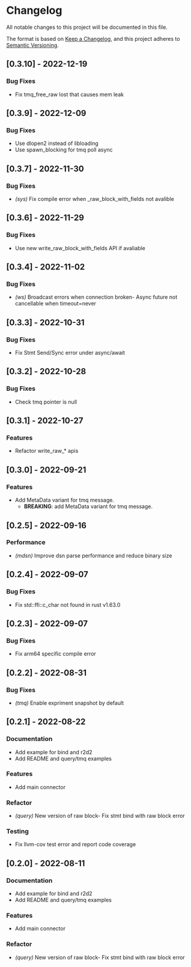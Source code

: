 # Changelog

All notable changes to this project will be documented in this file.


The format is based on [Keep a Changelog](https://keepachangelog.com/en/1.0.0/),
and this project adheres to [Semantic Versioning](https://semver.org/spec/v2.0.0.html).
## [0.3.10] - 2022-12-19

### Bug Fixes
- Fix tmq_free_raw lost that causes mem leak


## [0.3.9] - 2022-12-09

### Bug Fixes
- Use dlopen2 instead of libloading
- Use spawn_blocking for tmq poll async


## [0.3.7] - 2022-11-30

### Bug Fixes

- *(sys)* Fix compile error when _raw_block_with_fields not avalible

## [0.3.6] - 2022-11-29

### Bug Fixes
- Use new write_raw_block_with_fields API if avaliable


## [0.3.4] - 2022-11-02

### Bug Fixes

- *(ws)* Broadcast errors when connection broken- Async future not cancellable when timeout=never


## [0.3.3] - 2022-10-31

### Bug Fixes
- Fix Stmt Send/Sync error under async/await


## [0.3.2] - 2022-10-28

### Bug Fixes
- Check tmq pointer is null


## [0.3.1] - 2022-10-27

### Features
- Refactor write_raw_* apis


## [0.3.0] - 2022-09-21

### Features
- Add MetaData variant for tmq message.
  - **BREAKING**: add MetaData variant for tmq message.


## [0.2.5] - 2022-09-16

### Performance

- *(mdsn)* Improve dsn parse performance and reduce binary size

## [0.2.4] - 2022-09-07

### Bug Fixes
- Fix std::ffi::c_char not found in rust v1.63.0


## [0.2.3] - 2022-09-07

### Bug Fixes
- Fix arm64 specific compile error


## [0.2.2] - 2022-08-31

### Bug Fixes

- *(tmq)* Enable expriment snapshot by default

## [0.2.1] - 2022-08-22

### Documentation
- Add example for bind and r2d2
- Add README and query/tmq examples


### Features
- Add main connector


### Refactor

- *(query)* New version of raw block- Fix stmt bind with raw block error


### Testing
- Fix llvm-cov test error and report code coverage


## [0.2.0] - 2022-08-11

### Documentation
- Add example for bind and r2d2
- Add README and query/tmq examples


### Features
- Add main connector


### Refactor

- *(query)* New version of raw block- Fix stmt bind with raw block error


<!-- generated by git-cliff -->

